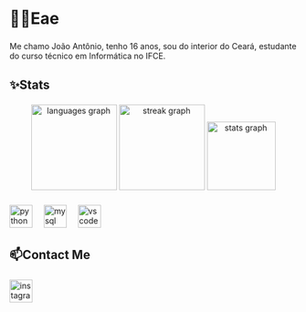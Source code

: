 <h1 align="left">😵‍💫Eae</h1>

###
<p align="left">Me chamo João Antônio, tenho 16 anos, sou do interior do Ceará, estudante do curso técnico em Informática no IFCE.
</p>

###
<h2 align="left">✨Stats</h2>

###
<div align="center">
  <img src="https://github-readme-stats.vercel.app/api/top-langs?username=SrKkxz&locale=en&hide_title=false&layout=compact&card_width=320&langs_count=5&theme=midnight-purple&hide_border=false&order=2&custom_title=Languages%60s" height="150" alt="languages graph"  />
  <img src="https://streak-stats.demolab.com?user=SrKkxz&locale=en&mode=weekly&theme=midnight-purple&hide_border=false&border_radius=5&order=3" height="150" alt="streak graph"  />
  <img src="https://github-readme-stats.vercel.app/api?username=SrKkxz&hide_title=false&hide_rank=false&show_icons=true&include_all_commits=true&count_private=true&disable_animations=false&theme=midnight-purple&locale=en&hide_border=false&order=1" height="120" alt="stats graph"  />
</div>

###
<div align="left">
  <img src="https://skillicons.dev/icons?i=py" height="40" alt="python logo"  />
  <img width="12" />
  <img src="https://skillicons.dev/icons?i=mysql" height="40" alt="mysql logo"  />
  <img width="12" />
  <img src="https://skillicons.dev/icons?i=vscode" height="40" alt="vscode logo"  />
</div>

###
<h2 align="left">📫Contact Me</h2>

###
<div align="left">
 <href="https://www.instagram.com/sourazzk/profilecard/?igsh=MWJ1Mnc1NTQ4eDJmNA==" target="_blank">
  <img src="https://img.shields.io/badge/Instagram-E4405F?logo=instagram&logoColor=white&style=for-the-badge" height="40" alt="instagram logo"  />
</div>

###
